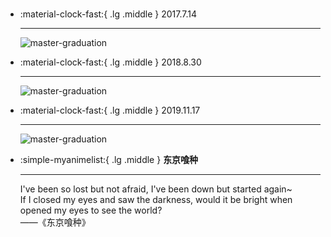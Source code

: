#  

<div class="grid cards" markdown>

-   :material-clock-fast:{ .lg .middle } 2017.7.14

    ---

    <a><img alt="master-graduation" loading="lazy" src="../img/20170714.jpg" /></a>

-   :material-clock-fast:{ .lg .middle } 2018.8.30

    ---

    <a><img alt="master-graduation" loading="lazy" src="../img/20180830.jpg" /></a>

-   :material-clock-fast:{ .lg .middle } 2019.11.17

    ---

    <a><img alt="master-graduation" loading="lazy" src="../img/20191117.jpg" /></a>

-   :simple-myanimelist:{ .lg .middle } __东京喰种__

    ---

    I've been so lost but not afraid, I've been down but started again~<br>
    If I closed my eyes and saw the darkness, would it be bright when opened my eyes to see the world?<br>
    ——《东京喰种》

</div>
